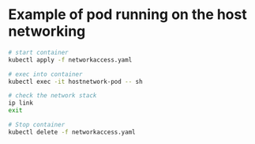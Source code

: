 # Example of pod running on the host networking

```bash
# start container
kubectl apply -f networkaccess.yaml

# exec into container
kubectl exec -it hostnetwork-pod -- sh

# check the network stack
ip link
exit

# Stop container
kubectl delete -f networkaccess.yaml
```
